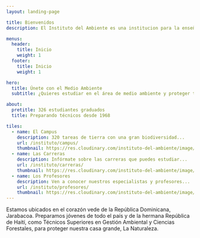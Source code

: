 ```yaml
---
layout: landing-page

title: Bienvenidos
description: El Instituto del Ambiente es una institucion para la enseñanza sobre el Medio Ambiente.

menus:
  header:
    title: Inicio
    weight: 1
  footer:
    title: Inicio
    weight: 1

hero:
  title: Únete con el Medio Ambiente
  subtitle: ¿Quieres estudiar en el área de medio ambiente y proteger tu mundo?<br>¡Empieza aquí!

about:
  pretitle: 326 estudiantes graduados
  title: Preparando técnicos desde 1968

tiles:
  - name: El Campus
    description: 320 tareas de tierra con una gran biodiversidad...
    url: /instituto/campus/
    thumbnail: https://res.cloudinary.com/instituto-del-ambiente/image/upload/pages/campus.jpg
  - name: Las Carreras
    description: Infórmate sobre las carreras que puedes estudiar...
    url: /instituto/carreras/
    thumbnail: https://res.cloudinary.com/instituto-del-ambiente/image/upload/c_scale,q_80,w_550/pages/hombre-trabajando.jpg
  - name: Los Profesores
    description: Ven a conocer nuestros especialistas y profesores...
    url: /instituto/profesores/
    thumbnail: https://res.cloudinary.com/instituto-del-ambiente/image/upload/c_scale,q_80,w_550/pages/profesores.jpg
---
```


Estamos ubicados en el corazón vede de la República Dominicana, Jarabacoa. Preparamos jóvenes de todo el país y de la hermana República de Haití, como Técnicos Superiores en Gestión Ambiental y Ciencias Forestales, para proteger nuestra casa grande, La Naturaleza.
